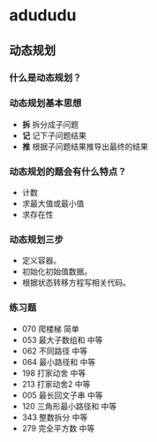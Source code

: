 # adududu

## 动态规划

### 什么是动态规划？

### 动态规划基本思想
*  **拆** 拆分成子问题
*  **记** 记下子问题结果
*  **推** 根据子问题结果推导出最终的结果  

### 动态规划的题会有什么特点？
* 计数
* 求最大值或最小值
* 求存在性

### 动态规划三步
* 定义容器。
* 初始化初始值数据。
* 根据状态转移方程写相关代码。

### 练习题
* 070 爬楼梯   简单
* 053 最大子数组和 中等 
* 062 不同路径   中等
* 064 最小路径和  中等
* 198 打家动舍  中等
* 213 打家动舍2  中等
* 005 最长回文子串 中等
* 120 三角形最小路径和 中等
* 343 整数拆分  中等
* 279 完全平方数 中等




